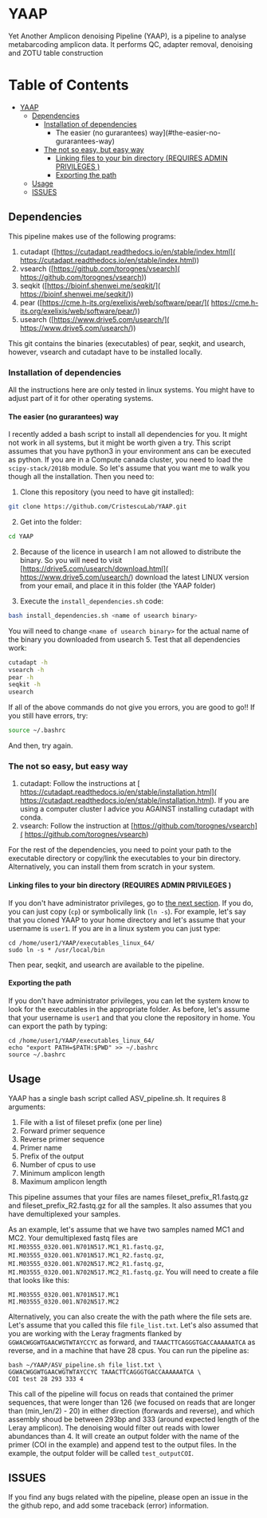 ﻿# YAAP
Yet Another Amplicon denoising Pipeline (YAAP), is a pipeline to analyse 
metabarcoding amplicon data. It performs QC, adapter removal, denoising and 
ZOTU table construction

Table of Contents
=================

   * [YAAP](#yaap)
      * [Dependencies](#dependencies)
         * [Installation of dependencies](#installation-of-dependencies)
            * The easier (no gurarantees) way](#the-easier-no-gurarantees-way)
         * [The not so easy, but easy way](#the-not-so-easy-but-easy-way)
            * [Linking files to your bin directory (REQUIRES ADMIN PRIVILEGES )](#linking-files-to-your-bin-directory-requires-admin-privileges-)
            * [Exporting the path](#exporting-the-path)
      * [Usage](#usage)
      * [ISSUES](#issues)

## Dependencies
This pipeline makes use of the following programs:
1. cutadapt ([https://cutadapt.readthedocs.io/en/stable/index.html](
https://cutadapt.readthedocs.io/en/stable/index.html))
2. vsearch ([https://github.com/torognes/vsearch](
https://github.com/torognes/vsearch))
3. seqkit ([https://bioinf.shenwei.me/seqkit/](
https://bioinf.shenwei.me/seqkit/))
4. pear ([https://cme.h-its.org/exelixis/web/software/pear/](
https://cme.h-its.org/exelixis/web/software/pear/))
5. usearch ([https://www.drive5.com/usearch/](
https://www.drive5.com/usearch/))

This git contains the binaries (executables) of pear, seqkit, and usearch, 
however, vsearch and cutadapt have to be installed locally.

### Installation of dependencies
All the instructions here are only tested in linux systems. You might have to 
adjust part of it for other operating systems.

#### **The easier (no gurarantees) way**
I recently added a bash script to install all dependencies for you. It might 
not work in all systems, but it might be worth given a try. This script assumes
that you have python3 in your environment ans can be executed as python. If you
are in a Compute canada cluster, you need to load the `scipy-stack/2018b` 
module. So let's assume that you want me to walk you though all the 
installation. Then you need to:
1. Clone this repository (you need to have git installed):
```bash
git clone https://github.com/CristescuLab/YAAP.git
```
2. Get into the folder:
```bash
cd YAAP
```
2.  Because of the licence in usearch I am not allowed to distribute the binary.
So you will need to visit [https://drive5.com/usearch/download.html](
https://www.drive5.com/usearch/) download 
the latest LINUX version from your email, and place it in this folder (the YAAP 
folder)

4. Execute the `install_dependencies.sh` code:
```bash
bash install_dependencies.sh <name of usearch binary>
```
You will need to change `<name of usearch binary>` for the actual name of the 
binary you downloaded from usearch 
5. Test that all dependencies work:
```bash
cutadapt -h
vsearch -h
pear -h
seqkit -h
usearch 
```
If all of the above commands do not give you errors, you are good to go!! If you still have errors, try:
```bash
source ~/.bashrc
```
And then, try again.

### **The not so easy, but easy way**
1. cutadapt: Follow the instructions at [
https://cutadapt.readthedocs.io/en/stable/installation.html](
https://cutadapt.readthedocs.io/en/stable/installation.html). If you are using 
a computer cluster I advice you AGAINST installing cutadapt with conda.
2. vsearch: Follow the instruction at [https://github.com/torognes/vsearch](
https://github.com/torognes/vsearch)

For the rest of the dependencies, you need to point your path to the executable
directory or copy/link the executables to your bin directory.  Alternatively, 
you can install them from scratch in your system.

#### Linking files to your bin directory (REQUIRES ADMIN PRIVILEGES )
If you don't have administrator privileges, go to [the next section](#exporting-the-path). 
If you do, you can just copy (`cp`) or symbolically link (`ln -s`). 
For example, let's say that you cloned YAAP to your home directory and let's 
assume that your username is `user1`. If you are in a linux system you can just
 type:

```
cd /home/user1/YAAP/executables_linux_64/
sudo ln -s * /usr/local/bin
```

Then pear, seqkit, and usearch are available to the pipeline.


#### Exporting the path
If you don't have administrator privileges, you can let the system know to look
 for the executables in the appropriate folder. As before, let's assume that 
 your username is `user1` and that you clone the repository in home. You can 
 export the path by typing:
```
cd /home/user1/YAAP/executables_linux_64/
echo "export PATH=$PATH:$PWD" >> ~/.bashrc
source ~/.bashrc
```

## Usage
YAAP has a single bash script called ASV_pipeline.sh. It requires 8 arguments:
1. File with a list of fileset prefix (one per line)
2. Forward primer sequence
3. Reverse primer sequence
4. Primer name
5. Prefix of the output
6. Number of cpus to use
7. Minimum amplicon length
8. Maximum amplicon length

This pipeline assumes that your files are names fileset_prefix_R1.fastq.gz and 
fileset_prefix_R2.fastq.gz for all the samples. It also assumes that you have 
demultiplexed your samples.

As an example, let's assume that we have two samples named MC1 and MC2. Your 
demultiplexed fastq files are `MI.M03555_0320.001.N701N517.MC1_R1.fastq.gz`, 
`MI.M03555_0320.001.N701N517.MC1_R2.fastq.gz`, 
`MI.M03555_0320.001.N702N517.MC2_R1.fastq.gz`,
`MI.M03555_0320.001.N702N517.MC2_R1.fastq.gz`.
 You will need to create a file that looks like this:
 ```
MI.M03555_0320.001.N701N517.MC1
MI.M03555_0320.001.N702N517.MC2 
 ```
Alternatively, you can also create the with the path where the file sets are. 
Let's assume that you called this file `file_list.txt`. Let's also assumed that
 you are working with the Leray fragments flanked by 
 `GGWACWGGWTGAACWGTWTAYCCYC` as forward, and `TAAACTTCAGGGTGACCAAAAAATCA` as 
 reverse, and in a machine that have 28 cpus. You can run the pipeline as:
```
bash ~/YAAP/ASV_pipeline.sh file_list.txt \
GGWACWGGWTGAACWGTWTAYCCYC TAAACTTCAGGGTGACCAAAAAATCA \
COI test 28 293 333 4
```

This call of the pipeline will focus on reads that contained the primer 
sequences, that were longer than 126 (we focused on reads that are longer than 
(min_len/2) - 20) in either direction (forwards and reverse), and which 
assembly shoud be between 293bp and 333 (around expected length of the Leray 
amplicon). The denoising would filter out reads with lower abundances than 4.
It will create an output folder with the name of the primer (COI in 
the example) and append test to the output files. In the example, the output 
folder will be called `test_outputCOI`.


## ISSUES
If you find any bugs related with the pipeline, please open an issue in the the
github repo, and add some traceback (error) information.
